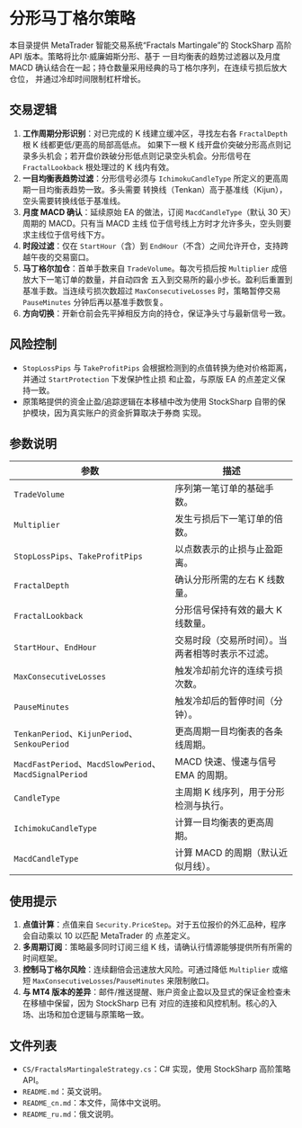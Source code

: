 # 分形马丁格尔策略

本目录提供 MetaTrader 智能交易系统“Fractals Martingale”的 StockSharp 高阶 API 版本。策略将比尔·威廉姆斯分形、基于
一目均衡表的趋势过滤器以及月度 MACD 确认结合在一起；持仓数量采用经典的马丁格尔序列，在连续亏损后放大仓位，
并通过冷却时间限制杠杆增长。

## 交易逻辑

1. **工作周期分形识别**：对已完成的 K 线建立缓冲区，寻找左右各 `FractalDepth` 根 K 线都更低/更高的局部高低点。
   如果下一根 K 线开盘价突破分形高点则记录多头机会；若开盘价跌破分形低点则记录空头机会。分形信号在
   `FractalLookback` 根处理过的 K 线内有效。
2. **一目均衡表趋势过滤**：分形信号必须与 `IchimokuCandleType` 所定义的更高周期一目均衡表趋势一致。多头需要
   转换线（Tenkan）高于基准线（Kijun），空头需要转换线低于基准线。
3. **月度 MACD 确认**：延续原始 EA 的做法，订阅 `MacdCandleType`（默认 30 天）周期的 MACD。只有当 MACD 主线
   位于信号线上方时才允许多头，空头则要求主线位于信号线下方。
4. **时段过滤**：仅在 `StartHour`（含）到 `EndHour`（不含）之间允许开仓，支持跨越午夜的交易窗口。
5. **马丁格尔加仓**：首单手数来自 `TradeVolume`。每次亏损后按 `Multiplier` 成倍放大下一笔订单的数量，并自动四舍
   五入到交易所的最小步长。盈利后重置到基准手数。当连续亏损次数超过 `MaxConsecutiveLosses` 时，策略暂停交易
   `PauseMinutes` 分钟后再以基准手数恢复。
6. **方向切换**：开新仓前会先平掉相反方向的持仓，保证净头寸与最新信号一致。

## 风险控制

- `StopLossPips` 与 `TakeProfitPips` 会根据检测到的点值转换为绝对价格距离，并通过 `StartProtection` 下发保护性止损
  和止盈，与原版 EA 的点差定义保持一致。
- 原策略提供的资金止盈/追踪逻辑在本移植中改为使用 StockSharp 自带的保护模块，因为真实账户的资金折算取决于券商
  实现。

## 参数说明

| 参数 | 描述 |
| --- | --- |
| `TradeVolume` | 序列第一笔订单的基础手数。 |
| `Multiplier` | 发生亏损后下一笔订单的倍数。 |
| `StopLossPips`、`TakeProfitPips` | 以点数表示的止损与止盈距离。 |
| `FractalDepth` | 确认分形所需的左右 K 线数量。 |
| `FractalLookback` | 分形信号保持有效的最大 K 线数量。 |
| `StartHour`、`EndHour` | 交易时段（交易所时间）。当两者相等时表示不过滤。 |
| `MaxConsecutiveLosses` | 触发冷却前允许的连续亏损次数。 |
| `PauseMinutes` | 触发冷却后的暂停时间（分钟）。 |
| `TenkanPeriod`、`KijunPeriod`、`SenkouPeriod` | 更高周期一目均衡表的各条线周期。 |
| `MacdFastPeriod`、`MacdSlowPeriod`、`MacdSignalPeriod` | MACD 快速、慢速与信号 EMA 的周期。 |
| `CandleType` | 主周期 K 线序列，用于分形检测与执行。 |
| `IchimokuCandleType` | 计算一目均衡表的更高周期。 |
| `MacdCandleType` | 计算 MACD 的周期（默认近似月线）。 |

## 使用提示

1. **点值计算**：点值来自 `Security.PriceStep`。对于五位报价的外汇品种，程序会自动乘以 10 以匹配 MetaTrader 的
   点差定义。
2. **多周期订阅**：策略最多同时订阅三组 K 线，请确认行情源能够提供所有所需的时间框架。
3. **控制马丁格尔风险**：连续翻倍会迅速放大风险。可通过降低 `Multiplier` 或缩短 `MaxConsecutiveLosses`/`PauseMinutes`
   来限制敞口。
4. **与 MT4 版本的差异**：邮件/推送提醒、账户资金止盈以及显式的保证金检查未在移植中保留，因为 StockSharp 已有
   对应的连接和风控机制。核心的入场、出场和加仓逻辑与原策略一致。

## 文件列表

- `CS/FractalsMartingaleStrategy.cs`：C# 实现，使用 StockSharp 高阶策略 API。
- `README.md`：英文说明。
- `README_cn.md`：本文件，简体中文说明。
- `README_ru.md`：俄文说明。
